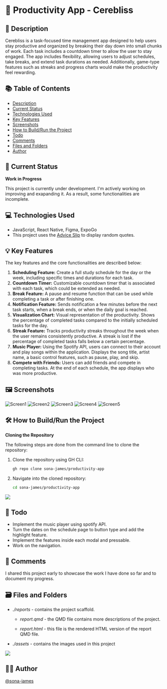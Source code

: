# 📌 Productivity App - Cerebliss

## 📒 Description

Cerebliss is a task-focused time management app designed to help users stay productive and organized by breaking their day down into small chunks of work. Each task includes a countdown timer to allow the user to stay engaged. The app includes flexibility, allowing users to adjust schedules, take breaks, and extend task durations as needed. Additionally, game-type features such as streaks and progress charts would make the productivity feel rewarding.

## 📚 Table of Contents
-   [Description](#description)
-   [Current Status](#current-status)
-   [Technologies Used](#technologies-used)
-   [Key Features](#key-features)
-   [Screenshots](#screenshots)
-   [How to Build/Run the Project](#️-how-to-buildrun-the-project)
-   [Todo](#todo)
-   [Comments](#comments)
-   [Files and Folders](#️-files-and-folders)
-   [Author](#️-author)

## 🚧 Current Status

**Work in Progress**

This project is currently under development. I'm actively working on improving and exapanding it. As a result, some functionalities are incomplete.

## 💻 Technologies Used

-   JavaScript, React Native, Figma, ExpoGo
-   This project uses the [Advice Slip](https://api.adviceslip.com/advice) to display random quotes.

## 💡 Key Features

The key features and the core functionalities are described below:

1.  **Scheduling Feature:** Create a full study schedule for the day or the week, including specific times and durations for each task.
2.  **Countdown Timer:** Customizable countdown timer that is associated with each task, which could be extended as needed.
3.  **Break Feature:** A pause and resume function that can be used while completing a task or after finishing one.
4.  **Notification Feature:** Sends notification a few minutes before the next task starts, when a break ends, or when the daily goal is reached.
5.  **Visualization Chart:** Visual representation of the productivity. Shows the percentage of completed tasks compared to the initially scheduled tasks for the day.
6.  **Streak Feature:** Tracks productivity streaks throughout the week when the user remains consistently productive. A streak is lost if the percentage of completed tasks falls below a certain percentage.
7.  **Music Player:** Using the Spotify API, users can connect to their account and play songs within the application. Displays the song title, artist name, a basic control features, such as pause, play, and skip.
8.  **Compete with Friends:** Users can add friends and compete in completing tasks. At the end of each schedule, the app displays who was more productive.

## 🖼️ Screenshots

![Screen1](reports/assets/p1.png)
![Screen2](reports/assets/p2.png)
![Screen3](reports/assets/p3.png)
![Screen4](reports/assets/p4.png)
![Screen5](reports/assets/p5.png)

## 🛠️ How to Build/Run the Project

**Cloning the Repository**

The following steps are done from the command line to clone the repository:

1.  Clone the repository using GH CLI:

    ``` bash
    gh repo clone sona-james/productivity-app
    ```

2.  Navigate into the cloned repository:

    ``` bash
    cd sona-james/productivity-app
    ```

![](https://raw.githubusercontent.com/andreasbm/readme/master/assets/lines/rainbow.png)

## 📝 Todo

-   Implement the music player using spotify API.
-   Turn the dates on the schedule page to button type and add the highlight feature.
-   Implement the features inside each modal and pressable.
-   Work on the navigation.

## 💬 Comments

I shared this project early to showcase the work I have done so far and to document my progress.

## 🗃️ Files and Folders

-   *./reports* - contains the project scaffold.

    -   *report.qmd* - the QMD file contains more descriptions of the project.

    -   *report.html* - this file is the rendered HTML version of the report QMD file.

-   *./assets* - contains the images used in this project

![](https://raw.githubusercontent.com/andreasbm/readme/master/assets/lines/rainbow.png)

## 🙆‍♀️ Author

[\@sona-james](https://github.com/sona-james)
